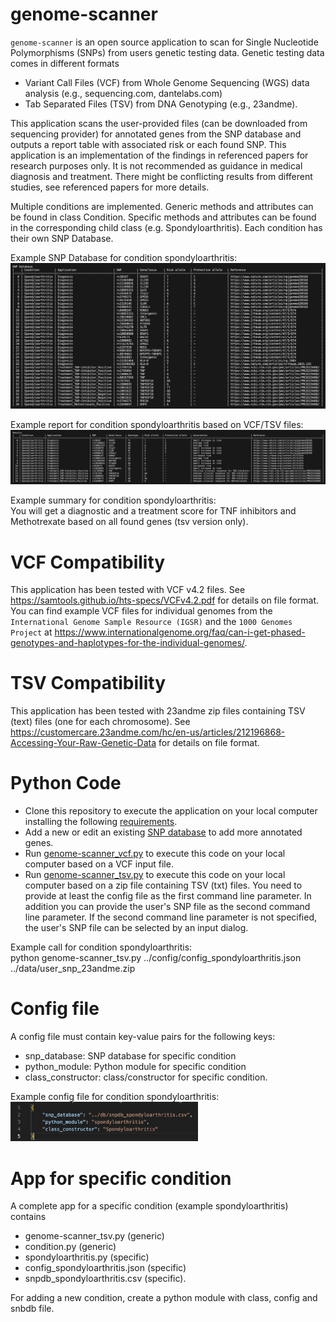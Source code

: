 # genome-scanner
`genome-scanner` is an open source application to scan for Single Nucleotide Polymorphisms (SNPs) from users genetic testing data. 
Genetic testing data comes in different formats
* Variant Call Files (VCF) from Whole Genome Sequencing (WGS) data analysis (e.g., sequencing.com, dantelabs.com)
* Tab Separated Files (TSV) from DNA Genotyping (e.g., 23andme).

This application scans the user-provided files (can be downloaded from sequencing provider) for annotated genes from the SNP database and outputs a report table with associated risk or each found SNP. This application is an implementation of the findings in referenced papers for research purposes only. It is not recommended as guidance in medical diagnosis and treatment. There might be conflicting results from different studies, see referenced papers for more details.

Multiple conditions are implemented. Generic methods and attributes can be found in class Condition. Specific methods and attributes can be found in the corresponding child class (e.g. Spondyloarthritis). Each condition has their own SNP Database.

Example SNP Database for condition spondyloarthritis:\
[<img src="./doc/snpdb.png" width="800"/>](./doc/snpdb.png)

Example report for condition spondyloarthritis based on VCF/TSV files:\
[<img src="./doc/results.png" width="1000"/>](./doc/results.png)

Example summary for condition spondyloarthritis:\
You will get a diagnostic and a treatment score for TNF inhibitors and Methotrexate based on all found genes (tsv version only).

# VCF Compatibility
This application has been tested with VCF v4.2 files. See https://samtools.github.io/hts-specs/VCFv4.2.pdf for details on file format. You can find example VCF files for individual genomes from the `International Genome Sample Resource (IGSR)` and the `1000 Genomes Project` at https://www.internationalgenome.org/faq/can-i-get-phased-genotypes-and-haplotypes-for-the-individual-genomes/.

# TSV Compatibility
This application has been tested with 23andme zip files containing TSV (text) files (one for each chromosome). See https://customercare.23andme.com/hc/en-us/articles/212196868-Accessing-Your-Raw-Genetic-Data for details on file format.

# Python Code
* Clone this repository to execute the application on your local computer installing the following [requirements](./requirements.txt).
* Add a new or edit an existing [SNP database](./db) to add more annotated genes.
* Run [genome-scanner_vcf.py](./code/genome-scanner_vcf.py) to execute this code on your local computer based on a VCF input file.
* Run [genome-scanner_tsv.py](./code/genome-scanner_tsv.py) to execute this code on your local computer based on a zip file containing TSV (txt) files. You need to provide at least the config file as the first command line parameter. In addition you can provide the user's SNP file as the second command line parameter. If the second command line parameter is not specified, the user's SNP file can be selected by an input dialog.

Example call for condition spondyloarthritis:\
python genome-scanner_tsv.py ../config/config_spondyloarthritis.json ../data/user_snp_23andme.zip

# Config file
A config file must contain key-value pairs for the following keys:
* snp_database: SNP database for specific condition
* python_module: Python module for specific condition
* class_constructor: class/constructor for specific condition.

Example config file for condition spondyloarthritis:\
[<img src="./doc/config.png" width="300"/>](./doc/config.png)

# App for specific condition
A complete app for a specific condition (example spondyloarthritis) contains
* genome-scanner_tsv.py (generic)
* condition.py (generic)
* spondyloarthritis.py (specific)
* config_spondyloarthritis.json (specific)
* snpdb_spondyloarthritis.csv (specific).

For adding a new condition, create a python module with class, config and snbdb file.
  
